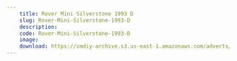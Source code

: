 ```yaml
---
    title: Rover Mini Silverstone 1993 D
    slug: Rover-Mini-Silverstone-1993-D
    description:
    code: Rover-Mini-Silverstone-1993-D
    image:
    download: https://cmdiy-archive.s3.us-east-1.amazonaws.com/adverts/documents/Rover+Mini+Silverstone+1993+D.pdf
---
```

<!-- Content of the page -->

##
        